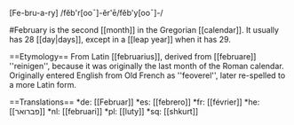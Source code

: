 [Fe-bru-a-ry] /fĕb'r[ooˉ]-ĕr'ē/fĕb'y[ooˉ]-/

#February is the second [[month]] in the Gregorian [[calendar]]. It usually has 28 [[day|days]], except in a [[leap year]] when it has 29.

==Etymology==
From Latin [[februarius]], derived from [[februare]] ''reinigen'', because it was originally the last month of the Roman calendar. Originally entered English from Old French as ''feoverel'', later re-spelled to a more Latin form.

==Translations==
*de: [[Februar]]
*es: [[febrero]]
*fr: [[février]]
*he: [[פברואר]]
*nl: [[februari]]
*pl: [[luty]]
*sq: [[shkurt]]